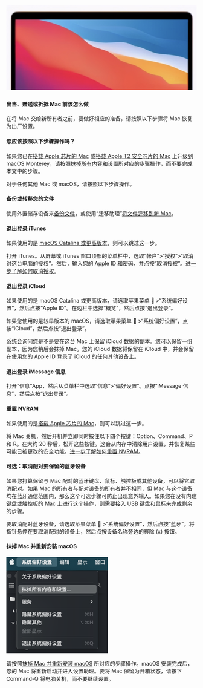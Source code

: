 

# ![CleanShot 2022-01-25 at 13.41.59@2x](https://raw.githubusercontent.com/cjffyd/images/main/img/CleanShot%202022-01-25%20at%2013.41.59%402x.png)

#### 出售、赠送或折抵 Mac 前该怎么做

在将 Mac 交给新所有者之前，要做好相应的准备，请按照以下步骤将 Mac 恢复为出厂设置。

#### 您应该按照以下步骤操作吗？

如果您已在[搭载 Apple 芯片的 Mac](https://support.apple.com/zh-cn/HT211814) 或[搭载 Apple T2 安全芯片的 Mac](https://support.apple.com/zh-cn/HT208862) 上升级到 macOS Monterey，请按照[抹掉所有内容和设置](https://support.apple.com/zh-cn/HT212749)所对应的步骤操作，而不要完成本文中的步骤。

对于任何其他 Mac 或 macOS，请按照以下步骤操作。

#### 备份或转移您的文件

使用外置储存设备来[备份文件](https://support.apple.com/zh-cn/mac-backup)，或使用“迁移助理”[将文件迁移到新 Mac](https://support.apple.com/zh-cn/HT204350)。

#### 退出登录 iTunes

如果使用的是 [macOS Catalina 或更高版本](https://support.apple.com/zh-cn/HT201260)，则可以跳过这一步。

打开 iTunes。从屏幕或 iTunes 窗口顶部的菜单栏中，选取“帐户”>“授权”>“取消对这台电脑的授权”。然后，输入您的 Apple ID 和密码，并点按“取消授权”。[进一步了解如何取消授权](https://support.apple.com/zh-cn/HT204385)。

#### 退出登录 iCloud

如果使用的是 macOS Catalina 或更高版本，请选取苹果菜单  >“系统偏好设置”，然后点按“Apple ID”。在边栏中选择“概览”，然后点按“退出登录”。

如果您使用的是较早版本的 macOS，请选取苹果菜单  >“系统偏好设置”，点按“iCloud”，然后点按“退出登录”。

系统会询问您是不是要在这台 Mac 上保留 iCloud 数据的副本。您可以保留一份副本，因为您稍后会抹掉 Mac。您的 iCloud 数据将保留在 iCloud 中，并会保留在使用您的 Apple ID 登录了 iCloud 的任何其他设备上。

#### 退出登录 iMessage 信息

打开“信息”App，然后从菜单栏中选取“信息”>“偏好设置”。点按“iMessage 信息”，然后点按“退出登录”。

#### 重置 NVRAM

如果使用的是[搭载 Apple 芯片的 Mac](https://support.apple.com/zh-cn/HT211814)，则可以跳过这一步。

将 Mac 关机，然后开机并立即同时按住以下四个按键：Option、Command、P 和 R。在大约 20 秒后，松开这些按键。这会从内存中清除用户设置，并恢复某些可能已被更改的安全功能。[进一步了解如何重置 NVRAM](https://support.apple.com/zh-cn/HT204063)。

#### 可选：取消配对要保留的蓝牙设备

如果您打算保留与 Mac 配对的蓝牙键盘、鼠标、触控板或其他设备，可以将它取消配对。如果 Mac 的所有者与配对设备的所有者并不相同，但 Mac 与这个设备均在蓝牙通信范围内，那么这个可选步骤可防止出现意外输入。如果您在没有内建键盘或触控板的 Mac 上进行这个操作，则需要接入 USB 键盘和鼠标来完成剩余的步骤。

要取消配对蓝牙设备，请选取苹果菜单  >“系统偏好设置”，然后点按“蓝牙”。将指针悬停在要取消配对的设备上，然后点按设备名称旁边的移除 (x) 按钮。

#### 抹掉 Mac 并重新安装 macOS

<img src="https://raw.githubusercontent.com/cjffyd/images/main/img/CleanShot%202022-01-25%20at%2013.47.14%402x.png" alt="CleanShot 2022-01-25 at 13.47.14@2x" style="zoom:50%;" />

请按照[抹掉 Mac 并重新安装 macOS](https://support.apple.com/zh-cn/HT208496) 所对应的步骤操作。macOS 安装完成后，您的 Mac 将重新启动并进入设置助理。要将 Mac 保留为开箱状态，请按下 Command-Q 将电脑关机，而不要继续设置。